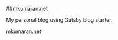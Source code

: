 ##mkumaran.net

My personal blog using Gatsby blog starter.

[mkumaran.net](http://www.mkumaran.net)